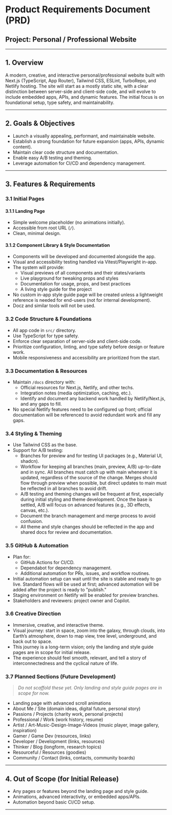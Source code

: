 # Product Requirements Document (PRD)

## Project: Personal / Professional Website

---

## 1. Overview

A modern, creative, and interactive personal/professional website built with Next.js (TypeScript, App Router), Tailwind CSS, ESLint, TurboRepo, and Netlify hosting. The site will start as a mostly static site, with a clear distinction between server-side and client-side code, and will evolve to include embedded apps, APIs, and dynamic features. The initial focus is on foundational setup, type safety, and maintainability.

---

## 2. Goals & Objectives

- Launch a visually appealing, performant, and maintainable website.
- Establish a strong foundation for future expansion (apps, APIs, dynamic content).
- Maintain clear code structure and documentation.
- Enable easy A/B testing and theming.
- Leverage automation for CI/CD and dependency management.

---

## 3. Features & Requirements

### 3.1 Initial Pages

#### 3.1.1 Landing Page

- Simple welcome placeholder (no animations initially).
- Accessible from root URL (`/`).
- Clean, minimal design.

#### 3.1.2 Component Library & Style Documentation

- Components will be developed and documented alongside the app.
- Visual and accessibility testing handled via Vitest/Playwright in-app.
- The system will provide:
  - Visual previews of all components and their states/variants
  - Live playground for tweaking props and styles
  - Documentation for usage, props, and best practices
  - A living style guide for the project
- No custom in-app style guide page will be created unless a lightweight reference is needed for end-users (not for internal development).
- Docz and similar tools will not be used.

### 3.2 Code Structure & Foundations

- All app code in `src/` directory.
- Use TypeScript for type safety.
- Enforce clear separation of server-side and client-side code.
- Prioritize configuration, linting, and type safety before design or feature work.
- Mobile responsiveness and accessibility are prioritized from the start.

### 3.3 Documentation & Resources

- Maintain `/docs` directory with:
  - Official resources for Next.js, Netlify, and other techs.
  - Integration notes (media optimization, caching, etc.).
  - Identify and document any backend work handled by Netlify/Next.js, and any gaps to fill.
- No special Netlify features need to be configured up front; official documentation will be referenced to avoid redundant work and fill any gaps.

### 3.4 Styling & Theming

- Use Tailwind CSS as the base.
- Support for A/B testing:
  - Branches for preview and for testing UI packages (e.g., Material UI, shadcn).
  - Workflow for keeping all branches (main, preview, A/B) up-to-date and in sync. All branches must catch up with main whenever it is updated, regardless of the source of the change. Merges should flow through preview when possible, but direct updates to main must be reflected in all branches to avoid drift.
  - A/B testing and theming changes will be frequent at first, especially during initial styling and theme development. Once the base is settled, A/B will focus on advanced features (e.g., 3D effects, canvas, etc.).
  - Document the branch management and merge process to avoid confusion.
  - All theme and style changes should be reflected in the app and shared docs for review and documentation.

### 3.5 GitHub & Automation

- Plan for:
  - GitHub Actions for CI/CD.
  - Dependabot for dependency management.
  - Additional automation for PRs, issues, and workflow routines.
- Initial automation setup can wait until the site is stable and ready to go live. Standard flows will be used at first; advanced automation will be added after the project is ready to "publish."
- Staging environment on Netlify will be enabled for preview branches.
- Stakeholders and reviewers: project owner and Copilot.

### 3.6 Creative Direction

- Immersive, creative, and interactive theme.
- Visual journey: start in space, zoom into the galaxy, through clouds, into Earth’s atmosphere, down to map view, tree level, underground, and back out to space.
- This journey is a long-term vision; only the landing and style guide pages are in scope for initial release.
- The experience should feel smooth, relevant, and tell a story of interconnectedness and the cyclical nature of life.

### 3.7 Planned Sections (Future Development)

> _Do not scaffold these yet. Only landing and style guide pages are in scope for now._

- Landing page with advanced scroll animations
- About Me / Site (domain ideas, digital future, personal story)
- Passions / Projects (charity work, personal projects)
- Professional / Work (work history, resume)
- Artist / Art-Music-Design-Image-Videos (music player, image gallery, inspiration)
- Gamer / Game Dev (resources, links)
- Developer / Development (links, resources)
- Thinker / Blog (longform, research topics)
- Resourceful / Resources (goodies)
- Community / Contact (links, contacts, community boards)

---

## 4. Out of Scope (for Initial Release)

- Any pages or features beyond the landing page and style guide.
- Animations, advanced interactivity, or embedded apps/APIs.
- Automation beyond basic CI/CD setup.

---
